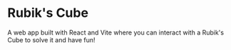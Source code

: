 # Rubik's Cube

A web app built with React and Vite where you can interact with a Rubik's Cube to solve it and have fun! 